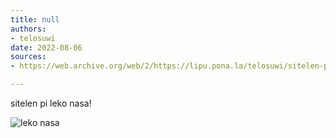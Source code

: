 ```yaml
---
title: null
authors:
- telosuwi
date: 2022-08-06
sources:
- https://web.archive.org/web/2/https://lipu.pona.la/telosuwi/sitelen-pi-leko-nasa

---
```


sitelen pi leko nasa!

![leko nasa](https://upload.wikimedia.org/wikipedia/commons/5/55/8-cell-simple.gif)
